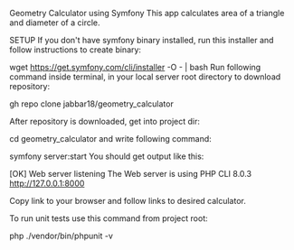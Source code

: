 Geometry Calculator using Symfony
This app calculates area of a triangle and diameter of a circle.

SETUP
If you don't have symfony binary installed, run this installer and follow instructions to create binary:

wget https://get.symfony.com/cli/installer -O - | bash
Run following command inside terminal, in your local server root directory to download repository:

gh repo clone jabbar18/geometry_calculator

After repository is downloaded, get into project dir:

cd geometry_calculator
and write following command:

symfony server:start
You should get output like this:

[OK] Web server listening
     The Web server is using PHP CLI 8.0.3
     http://127.0.0.1:8000

Copy link to your browser and follow links to desired calculator.

To run unit tests use this command from project root:

php ./vendor/bin/phpunit -v
